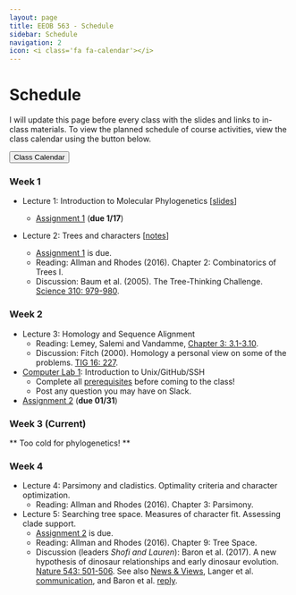 ```yaml
---
layout: page
title: EEOB 563 - Schedule
sidebar: Schedule
navigation: 2
icon: <i class='fa fa-calendar'></i> 
---
```


# Schedule

I will update this page before every class with the slides and links to in-class materials. 
To view the planned schedule of course activities, view the class calendar using the button below.

<a href="https://docs.google.com/spreadsheets/d/1okuP20eZHE3TKdtxlqVbEp3xEcYB6wGZh_O1muiiXb0/edit?usp=sharing"><button type="button" class="btn btn-primary">Class Calendar</button></a>

### Week 1
* Lecture 1: Introduction to Molecular Phylogenetics [[slides](https://isu-molphyl.github.io/EEOB563-Spring2019/lecture_notes/01_15_19.pdf)]
	* [Assignment 1](./assignments.md) (**due 1/17**)

* Lecture 2: Trees and characters [[notes](https://isu-molphyl.github.io/EEOB563-Spring2019/docs/lecture_notes/01_17_19.pdf)]
    * [Assignment 1](./assignments.md) is due.
    * Reading: Allman and Rhodes (2016).  Chapter 2: Combinatorics of Trees I.  
    * Discussion: Baum et al. (2005). The Tree-Thinking Challenge.  [Science 310: 979-980](http://science.sciencemag.org/content/310/5750/979.full.pdf).  

### Week 2
* Lecture 3: Homology and Sequence Alignment <!-- [[notes](https://isu-molphyl.github.io/EEOB563-Spring2018/lecture_notes/01_16_18.pdf)] -->
    * Reading: Lemey, Salemi and Vandamme, [Chapter 3: 3.1-3.10](./chapter3.pdf).  
    * Discussion: Fitch (2000). Homology a personal view on some of the problems. [TIG 16: 227](https://doi.org/10.1016/S0168-9525(00)02005-9).
* [Computer Lab 1](https://isu-molphyl.github.io/EEOB563/computer_labs/lab1): Introduction to Unix/GitHub/SSH
    * Complete all [prerequisites](https://isu-molphyl.github.io/EEOB563/computer_labs/lab1) before coming to the class! 
    * Post any question you may have on Slack.
* [Assignment 2](https://isu-molphyl.github.io/EEOB563-Spring2019/assignments/assignment2.pdf) (**due 01/31**)

### Week 3 (Current) 
** Too cold for phylogenetics! **

### Week 4
* Lecture 4: Parsimony and cladistics. Optimality criteria and character optimization.  
    * Reading:  Allman and Rhodes (2016).  Chapter 3: Parsimony. <!-- [[notes](https://isu-molphyl.github.io/EEOB563-Spring2018/lecture_notes/01_23-25_18.pdf)] -->
* Lecture 5: Searching tree space. Measures of character fit. Assessing clade support.  
    * [Assignment 2](https://isu-molphyl.github.io/EEOB563-Spring2019/assignments/assignment2.pdf) is due.
    * Reading: Allman and Rhodes (2016).  Chapter 9: Tree Space. <!-- [[notes](https://isu-molphyl.github.io/EEOB563-Spring2018/lecture_notes/01_23-25_18.pdf)] -->
    * Discussion (leaders _Shofi and Lauren_): Baron et al. (2017). A new hypothesis of dinosaur relationships and early dinosaur evolution. [Nature 543: 501-506](https://www.nature.com/articles/nature21700). 
    See also [News & Views](https://www.nature.com/articles/543494a), Langer et al. [communication](https://www.nature.com/articles/nature24011), and Baron et al. [reply](https://www.nature.com/articles/nature24012).

<!-- ### Week 4  
* [Computer Lab 2](https://isu-molphyl.github.io/EEOB563-Spring2018/computer_labs/lab2): Multiple Sequence Alignment and Parsimony analysis.
    * All users, make sure you have a GitHub account!
    * You may want to install ClustalW, Mafft, PAUP*, and TNT on your computer [[links](https://isu-molphyl.github.io/EEOB563/links)]. However, we will use HPC-class cluster for the excercises.
* Lecture 6: Distance matrix methods. Clustering algorithms. <!--[[notes](https://isu-molphyl.github.io/EEOB563-Spring2018/lecture_notes/02_01-02_06.pdf)] ->
    * Reading: Allman and Rhodes (2016).  Chapter 5: Distance Methods.
    * Discussion: Naxerova et al. (2017). Origins of lymphatic and distant metastases in human colorectal cancer. [Science 357, 55-60](http://science.sciencemag.org/content/357/6346/55).
* [Assignment 3](https://isu-molphyl.github.io/EEOB563-Spring2018/assignments/assignment3.pdf) (**due 02/06**) -->

<!--- ### Week 5
* Lecture 7: Clustering algorithms (cont.). Model-based distances. [[notes](https://isu-molphyl.github.io/EEOB563-Spring2018/lecture_notes/02_01-02_06.pdf)]
    * Reading: Reading: Allman and Rhodes (2016).  Chapter 6: Probabilistic Models of DNA Mutations. 
    * Reading: Reading: Allman and Rhodes (2016).  Chapter 7: Model-based Distances.
* [Computer Lab 3](https://isu-molphyl.github.io/EEOB563-Spring2018/computer_labs/lab3): Distance analysis with PHYLIP and FastME.
* [Assignment 4](https://isu-molphyl.github.io/EEOB563-Spring2018/assignments/assignment4.pdf) (**due 02/15**)  

### Week 6
* Lecture 8: Introduction to Maximum Likelihood. [[notes](https://isu-molphyl.github.io/EEOB563-Spring2018/lecture_notes/02_13-15_18.pdf)]
    * Reading: Allman and Rhodes (2016).  Chapter 8: Maximum Likelihood.
* Lecture 9: Constructing Phylogenetic Trees Using Maximum Likelihood. [[notes](https://isu-molphyl.github.io/EEOB563-Spring2018/lecture_notes/02_13-15_18.pdf)]
    * Discussion: Pittis and Gabaldón (2016). Late acquisition of mitochondria by a host with chimaeric prokaryotic ancestry. [Nature 531: 101-104](https://www.nature.com/articles/nature16941).
    See also [News & Views](https://www.nature.com/articles/nature16876)

### Week 7 
* [Computer Lab 4](https://isu-molphyl.github.io/EEOB563-Spring2018/computer_labs/lab4): Likelihood analysis in FastML and RAxML.
* [Assignment 5](https://isu-molphyl.github.io/EEOB563-Spring2018/assignments/assignment5.pdf) (**due 02/27**)

* Lecture 10: Bayes’ theorem and Bayesian methods in phylogenetics. [[notes](https://isu-molphyl.github.io/EEOB563-Spring2018/lecture_notes/02_22-27_18.pdf)]
    * Reading: Allman and Rhodes (2016).  Chapter 12: Bayesian Inference.

### Week 8
* Lecture 11: Applications of Bayesian methods. [[notes](https://isu-molphyl.github.io/EEOB563-Spring2018/lecture_notes/02_22-27_18.pdf)]
    * Discussion: Zaremba-Niedzwiedzka et al. (2017). Asgard archaea illuminate the origin of eukaryotic cellular complexity. [Nature, 541:353-358](https://www.nature.com/articles/nature21031).
    See also [News & Views](https://www.nature.com/articles/nature21113).
* Lecture 12: Model selection and model averaging in Likelihood and Bayesian methods.
    * Reading and Discussion: Posada and Buckley 2004.  Model selection and model averaging in phylogenetics: 
    advantages of Akaike Information Criterion and Bayesian Approaches over Likelihood Ratio tests. [Systematic Biology, 53:793–808](https://academic.oup.com/sysbio/article/53/5/793/2842928).

### Week 9 
* [Computer Lab 5](https://isu-molphyl.github.io/EEOB563-Spring2018/computer_labs/lab5): Bayesian analysis with MrBayes.
* [Assignment 6](https://isu-molphyl.github.io/EEOB563-Spring2018/assignments/assignment6.pdf) (**due 03/27**)[[dataset]](https://isu-molphyl.github.io/EEOB563-Spring2018/assignments/hiv.nxs)

* **03/08 Midterm Exam**
    * Review reading: Yang and Rannala (2012). Molecular phylogenetics: principles and practice. [Nature Review Genetics, 13:303-314](https://www.nature.com/articles/nrg3186.pdf)

### Week 10: Spring Break! 
* Don’t forget about your project outline! (**due 3/20**)

### Week 11 
* Midterm exam review and final project discussion
    * Be ready to present your final project outline.  Include hypotheses, data, and proposed methods for the project. 
    In addition, create a GitHub/GitLab repository for the final project and send me the link.

* Lecture 13 (ha!): Gene trees and species trees.
    * Reading: Allman and Rhodes (2016).  Chapter 13: Gene trees and species trees
    * Discussion: Copetti et al. 2017. Extensive gene tree discordance and hemiplasy shaped the genomes of North American columnar cacti. [Proc Natl Acad Sci U S A: 114: 12003-12008](http://www.pnas.org/content/114/45/12003.full).

### Week 12 
* Lecture 14: Neutral and adaptive protein evolution [[notes](https://isu-molphyl.github.io/EEOB563-Spring2018/lecture_notes/03_27_18.pdf)].
    * Reading: Bielawski and Yang (2000). Statistical methods for detecting molecular adaptation.  [TREE 15(12): 496-503](http://www.cell.com/trends/ecology-evolution/abstract/S0169-5347(00)01994-7).
    * Discussion:  Tenaillon et al. (2016). Tempo and mode of genome evolution in a 50,000-generation experiment. [Nature 536: 165-170](https://www.nature.com/articles/nature18959).

* [Computer Lab 6](https://isu-molphyl.github.io/EEOB563-Spring2018/computer_labs/lab6): Hypotheses testing with PAML.

### Week 13 
* Lecture 15: Timing the evolutionary events [[notes](https://isu-molphyl.github.io/EEOB563-Spring2018/lecture_notes/04_03_18.pdf)].
    * Reading: Sauquet (2013). A practical guide to molecular dating. [C. R. Palevol 12. 355–367](https://www.sciencedirect.com/science/article/pii/S1631068313001097)
    * Discussion: Worobey et al. (2016). 1970s and ‘Patient 0’ {HIV}-1 genomes illuminate early {HIV}/{AIDS} history in North America. [Nature 539: 98-101](https://www.nature.com/articles/nature19827).

* [Computer Lab 7](https://isu-molphyl.github.io/EEOB563-Spring2018/computer_labs/lab7): Taming the BEAST.

### Week 14 
* Lecture 16: Ancestral State Reconstruction and Comparative tests [[notes](https://isu-molphyl.github.io/EEOB563-Spring2018/lecture_notes/04_10_18.pdf)].
    * Reading: Pagel and Meade (2006).  Bayesian Analysis of Correlated Evolution of Discrete Characters by Reversible-Jump Markov Chain Monte Carlo.  Am. Nat. 167:808-825.
    * Discussion: Watts et al. 2016. Ritual human sacrifice promoted and sustained the evolution of stratified societies. [Nature 532: 228-231](https://www.nature.com/articles/nature17159).

* [Computer Lab 8](https://isu-molphyl.github.io/EEOB563-Spring2018/computer_labs/lab8): BayesTraits.
    * Reading (again): Pagel and Meade (2006).  Bayesian Analysis of Correlated Evolution of Discrete Characters by  Reversible-Jump Markov Chain Monte Carlo.  Am. Nat. 167:808-825.
    * **Final project draft due:** share your GitHub/GitLab address with two assigned reviewers.  Perform the kind of positive, constructive review you would like to get on your own draft.  Prepare your reviews by 4/17.  

### Week 15 (Current)
* Lecture 17: Phylogenomics and the tree of life [[notes](https://isu-molphyl.github.io/EEOB563-Spring2018/lecture_notes/04_10_18.pdf)].
    * Reading: Delsuc et al. 2005.  Phylogenomics and the reconstruction of the tree of life.  Nature Reviews.  Genetics.  6: 361-375. Need to change
    * Discussion: Watts et al. 2016. Simion et al. (2017). A Large and Consistent Phylogenomic Dataset Supports Sponges as the Sister Group to All Other Animals. Current biology 2: 958-967.

* Lecture 18: Signal vs. noise in phylogenetic reconstruction [[notes](https://isu-molphyl.github.io/EEOB563-Spring2018/lecture_notes/04_10_18.pdf)].
    * Discussion: Philippe et al. 2017. Pitfalls in supermatrix phylogenomics. [European Journal of Taxonomy 283: 1-25](http://www.europeanjournaloftaxonomy.eu/index.php/ejt/article/view/407).

    
* **Revised final project due on 4/22 at 11:59pm (commit to GitHub and email me the link)**

### Final Presentations [[Scoring rubric](./scoring_rubric.pdf)]:
* 04/24: 9:00-10:50am
  * Michael
  * Thea
  * Tim
  * Emmanuel
  * Jacob
* 04/26: 9:00-10:50am
  * Minjeong
  * Monica
  * Bridget
  * Hylia
  * Sheridan
* 05/02: 7:00-9:00pm
  * Dandan
  * Ting
  * Morgan
  * Basanta
  * Tamara
  --->
